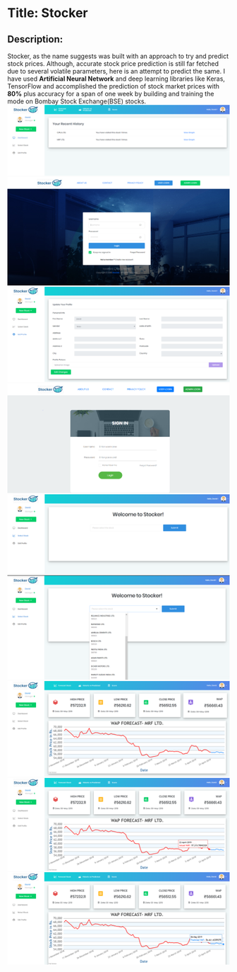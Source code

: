 # Title: Stocker
## Description:
Stocker, as the name suggests was built with an approach to try and predict stock prices. Although, accurate stock price prediction is still far fetched due to several volatile parameters, here is an attempt to predict the same. I have used **Artificial Neural Network** and deep learning libraries like Keras, TensorFlow and accomplished the prediction of stock market prices with **80%** plus accuracy for a span of one week by building and training the mode on Bombay Stock Exchange(BSE) stocks.
![](img/stocker_landingpage.jpg)
![](img/stocker_loginpage.jpg)
![](img/stocker_editprofile.jpg)
![](img/stocker_adminlogin.jpg)
![](img/stocker_userpage.jpg)
![](img/stocker_stocks.jpg)
![](img/stocker_predictedgraph.jpg)
![](img/stocker_actualdate.jpg)
![](img/stocker_predicteddategraph.jpg)

